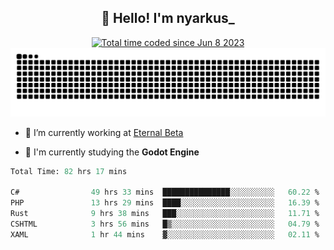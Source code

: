 <h2 align="center">👋 Hello! I'm nyarkus_</h2>
<p align="center">
  <a href="https://wakatime.com/@8f9aa332-6725-4e00-a5d9-b2317a4b74a6">
    <img src="https://wakatime.com/badge/user/8f9aa332-6725-4e00-a5d9-b2317a4b74a6.svg" alt="Total time coded since Jun 8 2023" />
  </a>
  <br>
  <img src = "https://github.com/nyarkus/nyarkus/blob/output/github-snake-dark.svg">
</p>

- 🔭 I’m currently working at [Eternal Beta](https://github.com/Kacianoki/Eternal-Beta)
<!--- 💬 Ask me about **nothing :<**-->
- 🌱 I'm currently studying the **Godot Engine**

<!--START_SECTION:waka-->

```fs
Total Time: 82 hrs 17 mins

C#                49 hrs 33 mins  ███████████████░░░░░░░░░░   60.22 %
PHP               13 hrs 29 mins  ████░░░░░░░░░░░░░░░░░░░░░   16.39 %
Rust              9 hrs 38 mins   ███░░░░░░░░░░░░░░░░░░░░░░   11.71 %
CSHTML            3 hrs 56 mins   █▒░░░░░░░░░░░░░░░░░░░░░░░   04.79 %
XAML              1 hr 44 mins    ▓░░░░░░░░░░░░░░░░░░░░░░░░   02.11 %
```

<!--END_SECTION:waka-->
